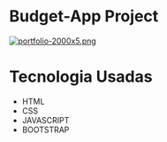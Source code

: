 # Budget-App Project

[![portfolio-2000x5.png](https://i.postimg.cc/sxg4GwHC/portfolio-2000x5.png)](https://postimg.cc/r07rvCLf)


# Tecnologia Usadas

- HTML
- CSS
- JAVASCRIPT
- BOOTSTRAP

